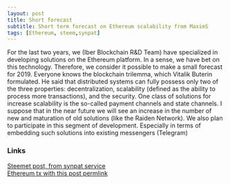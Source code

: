 ```yaml
---
layout: post
title: Short forecast
subtitle: Short term forecast on Ethereum scalability from MaximS
tags: [Ethereum, steem,synpat]
---
```





For the last two years, we (Iber Blockchain R&D Team) have specialized in developing solutions on the Ethereum platform. In a sense, we have bet on this technology. Therefore, we consider it possible to make a small forecast for 2019.
Everyone knows the blockchain trilemma, which Vitalik Buterin formulated. He said that distributed systems can fully possess only two of the three properties: decentralization, scalability (defined as the ability to process more transactions), and the security.
One class of solutions for increase scalability is the so-called payment channels and state channels. I suppose that in the near future we will see an increase in the number of new and maturation of old solutions (like the Raiden Network). We also plan to participate in this segment of development. Especially in terms of embedding such solutions into existing messengers (Telegram)

### Links
[Steemet post, from synpat service](https://steemit.com/synpat/@menaskop/max-sizyh-about-ethereum)  
[Ethereum tx with this post permlink](https://etherscan.io/tx/0xf58bd6d021bc69ffed8459d64de4d14aaae5a46d13dec06523ba501459de5fe3#decodetab)
